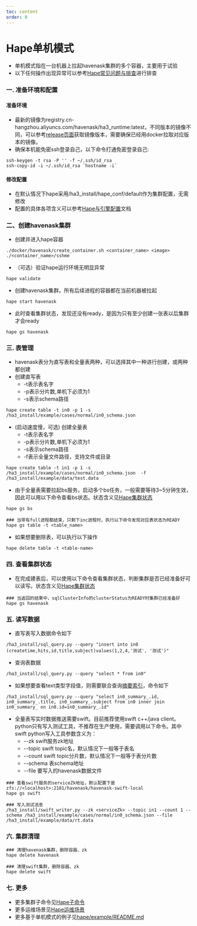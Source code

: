 ```yaml
---
toc: content
order: 0
---
```


# Hape单机模式

* 单机模式指在一台机器上拉起havenask集群的多个容器，主要用于试验
* 以下任何操作出现异常可以参考[Hape常见问题与排查](./problem)进行排查


###  一. 准备环境和配置

#### 准备环境
* 最新的镜像为registry.cn-hangzhou.aliyuncs.com/havenask/ha3_runtime:latest，不同版本的镜像不同，可以参考[release页面](../guide/releasepages)获取镜像版本，需要确保已经用docker拉取对应版本的镜像。
* 确保本机能免密ssh登录自己，以下命令打通免密登录自己:
```
ssh-keygen -t rsa -P '' -f ~/.ssh/id_rsa
ssh-copy-id -i ~/.ssh/id_rsa `hostname -i`
```

#### 修改配置
* 在默认情况下hape采用/ha3_install/hape_conf/default作为集群配置，无需修改
* 配置的具体各项含义可以参考[Hape与引擎配置](./config/hape-config.md)文档


### 二、创建havenask集群

*  创建并进入hape容器
```
./docker/havenask/create_container.sh <container_name> <image>
./<container_name>/sshme
```

* （可选）验证hape运行环境无明显异常
```
hape validate
```

* 创建havenask集群。所有后续进程的容器都在当前机器被拉起
```
hape start havenask
```

* 此时查看集群状态，发现还没有ready，是因为只有至少创建一张表以后集群才会ready
```
hape gs havenask
```

### 三. 表管理
* havenask表分为直写表和全量表两种，可以选择其中一种进行创建，或两种都创建
* 创建直写表
    * -t表示表名字
    * -p表示分片数,单机下必须为1
    * -s表示schema路径
```
hape create table -t in0 -p 1 -s /ha3_install/example/cases/normal/in0_schema.json

```
* (启动速度慢，可选) 创建全量表
    * -t表示表名字
    * -p表示分片数,单机下必须为1
    * -s表示schema路径
    * -f表示全量文件路径，支持文件或目录
```
hape create table -t in1 -p 1 -s /ha3_install/example/cases/normal/in0_schema.json  -f /ha3_install/example/data/test.data
```
* 由于全量表需要拉起bs服务，启动多个bs任务，一般需要等待3~5分钟生效，因此可以用以下命令查看bs状态。状态含义见[Hape集群状态](./status.md)
```
hape gs bs

### 当带有full进程都结束，只剩下inc进程时，执行以下命令发现对应表状态为READY
hape gs table -t <table_name>
```

* 如果想要删除表，可以执行以下操作
```
hape delete table -t <table-name>
```

### 四. 查看集群状态
* 在完成建表后，可以使用以下命令查看集群状态，判断集群是否已经准备好可以读写。状态含义见[Hape集群状态](./status.md)
```
### 当返回的结果中，sqlClusterInfo的clusterStatus为READY时集群已经准备好
hape gs havenask
```

### 五. 读写数据
* 直写表写入数据命令如下
```
/ha3_install/sql_query.py --query "insert into in0 (createtime,hits,id,title,subject)values(1,2,4,'测试', '测试')"
```

* 查询表数据
```
/ha3_install/sql_query.py --query "select * from in0"
```

* 如果想要查看text类型字段值，则需要联合查询[摘要索引](../indexes/summary.md)，命令如下
```
/ha3_install/sql_query.py --query "select in0_summary_.id, in0_summary_.title, in0_summary_.subject from in0 inner join in0_summary_ on in0.id=in0_summary_.id"
```



* 全量表写实时数据推送需要swift。目前推荐使用swift c++/java client。python只有写入测试工具，不推荐在生产使用，需要调用以下命令。其中swift python写入工具参数含义为：
    * --zk swift服务zk地址
    * --topic swift topic名，默认情况下一般等于表名
    * --count swift topic分片数，默认情况下一般等于表分片数
    * --schema 表schema地址
    * --file 要写入的havenask数据文件
```
### 查看swift服务的serviceZk地址，默认配置下是zfs://<localhost>:2181/havenask/havenask-swift-local
hape gs swift

### 写入测试消息
/ha3_install/swift_writer.py --zk <serviceZk> --topic in1 --count 1 --schema /ha3_install/example/cases/normal/in0_schema.json --file /ha3_install/example/data/rt.data
```

### 六. 集群清理
```
### 清理havenask集群，删除容器、zk
hape delete havenask

### 清理swift集群，删除容器、zk
hape delete swift
```

### 七. 更多
* 更多集群子命令见[Hape子命令](./command.md)
* 更多运维场景见[Hape运维场景](./scene.md)
* 更多基于单机模式的例子见[hape/example/README.md](https://github.com/alibaba/havenask/blob/main/hape/example/README.md)
